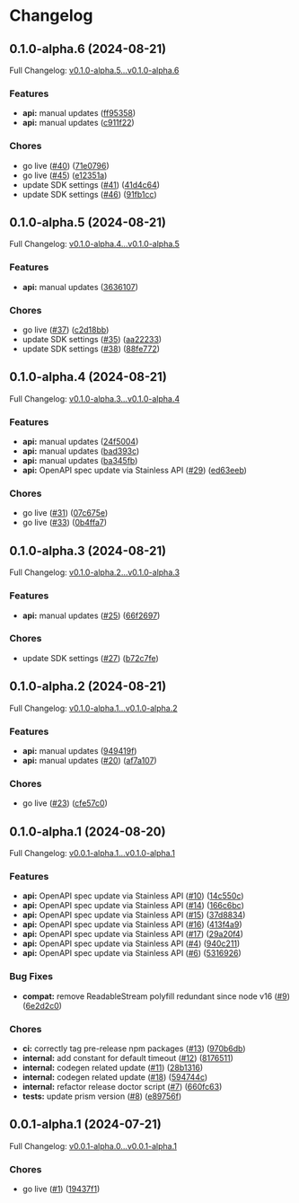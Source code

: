 # Changelog

## 0.1.0-alpha.6 (2024-08-21)

Full Changelog: [v0.1.0-alpha.5...v0.1.0-alpha.6](https://github.com/artilla-ai/artilla-node/compare/v0.1.0-alpha.5...v0.1.0-alpha.6)

### Features

* **api:** manual updates ([ff95358](https://github.com/artilla-ai/artilla-node/commit/ff9535879be5c540b21393f0c6e7f86db84016c3))
* **api:** manual updates ([c911f22](https://github.com/artilla-ai/artilla-node/commit/c911f22708e944bf91b07c1bcf33af094185f241))


### Chores

* go live ([#40](https://github.com/artilla-ai/artilla-node/issues/40)) ([71e0796](https://github.com/artilla-ai/artilla-node/commit/71e079661205b9de26183dfc3e39010b185d6656))
* go live ([#45](https://github.com/artilla-ai/artilla-node/issues/45)) ([e12351a](https://github.com/artilla-ai/artilla-node/commit/e12351ad69e9d764d8eb27ac905c2d1f4fa718e9))
* update SDK settings ([#41](https://github.com/artilla-ai/artilla-node/issues/41)) ([41d4c64](https://github.com/artilla-ai/artilla-node/commit/41d4c64b5f9b6db5cfdd46ba97dd4535ea273a0d))
* update SDK settings ([#46](https://github.com/artilla-ai/artilla-node/issues/46)) ([91fb1cc](https://github.com/artilla-ai/artilla-node/commit/91fb1ccef0e3762126c3231b491c50f738986387))

## 0.1.0-alpha.5 (2024-08-21)

Full Changelog: [v0.1.0-alpha.4...v0.1.0-alpha.5](https://github.com/artilla-ai/artilla-node/compare/v0.1.0-alpha.4...v0.1.0-alpha.5)

### Features

* **api:** manual updates ([3636107](https://github.com/artilla-ai/artilla-node/commit/3636107d6228b85fe92dc4f6d52ee979c8c6104c))


### Chores

* go live ([#37](https://github.com/artilla-ai/artilla-node/issues/37)) ([c2d18bb](https://github.com/artilla-ai/artilla-node/commit/c2d18bbdf03479ab426eed5df43df2d3417f6dc6))
* update SDK settings ([#35](https://github.com/artilla-ai/artilla-node/issues/35)) ([aa22233](https://github.com/artilla-ai/artilla-node/commit/aa22233f220b45dcad7082d6ab4c5aa1e62001bd))
* update SDK settings ([#38](https://github.com/artilla-ai/artilla-node/issues/38)) ([88fe772](https://github.com/artilla-ai/artilla-node/commit/88fe77212b5ea8ff9c8e39dd5eaede09bf9a8944))

## 0.1.0-alpha.4 (2024-08-21)

Full Changelog: [v0.1.0-alpha.3...v0.1.0-alpha.4](https://github.com/artilla-ai/artilla-node/compare/v0.1.0-alpha.3...v0.1.0-alpha.4)

### Features

* **api:** manual updates ([24f5004](https://github.com/artilla-ai/artilla-node/commit/24f50046f96f86cdeb4473cda01947c5f0b68319))
* **api:** manual updates ([bad393c](https://github.com/artilla-ai/artilla-node/commit/bad393c553b4fc53ce0ee397b3178122cc894a12))
* **api:** manual updates ([ba345fb](https://github.com/artilla-ai/artilla-node/commit/ba345fbf2b7888adb635677d0383481cec97826c))
* **api:** OpenAPI spec update via Stainless API ([#29](https://github.com/artilla-ai/artilla-node/issues/29)) ([ed63eeb](https://github.com/artilla-ai/artilla-node/commit/ed63eeb74277f53e80a067505a3b6abe05008ff9))


### Chores

* go live ([#31](https://github.com/artilla-ai/artilla-node/issues/31)) ([07c675e](https://github.com/artilla-ai/artilla-node/commit/07c675e9b3ec0c74665ed6740aa1a732a25fddce))
* go live ([#33](https://github.com/artilla-ai/artilla-node/issues/33)) ([0b4ffa7](https://github.com/artilla-ai/artilla-node/commit/0b4ffa7e19fc3d2d00aa1f55476ce5c152c91b02))

## 0.1.0-alpha.3 (2024-08-21)

Full Changelog: [v0.1.0-alpha.2...v0.1.0-alpha.3](https://github.com/artilla-ai/artilla-node/compare/v0.1.0-alpha.2...v0.1.0-alpha.3)

### Features

* **api:** manual updates ([#25](https://github.com/artilla-ai/artilla-node/issues/25)) ([66f2697](https://github.com/artilla-ai/artilla-node/commit/66f2697f516addae7f42c27de3463cf83dd14508))


### Chores

* update SDK settings ([#27](https://github.com/artilla-ai/artilla-node/issues/27)) ([b72c7fe](https://github.com/artilla-ai/artilla-node/commit/b72c7fe227a7e48284425b20835631e5d64d51f9))

## 0.1.0-alpha.2 (2024-08-21)

Full Changelog: [v0.1.0-alpha.1...v0.1.0-alpha.2](https://github.com/artilla-ai/artilla-node/compare/v0.1.0-alpha.1...v0.1.0-alpha.2)

### Features

* **api:** manual updates ([949419f](https://github.com/artilla-ai/artilla-node/commit/949419f334e42d8fe256d01502018e9e807f24bd))
* **api:** manual updates ([#20](https://github.com/artilla-ai/artilla-node/issues/20)) ([af7a107](https://github.com/artilla-ai/artilla-node/commit/af7a107eaeed25af98df7e1aa3dfc99da6e00b6d))


### Chores

* go live ([#23](https://github.com/artilla-ai/artilla-node/issues/23)) ([cfe57c0](https://github.com/artilla-ai/artilla-node/commit/cfe57c030f97e6a52eb4f8babd97cb1e98b834b8))

## 0.1.0-alpha.1 (2024-08-20)

Full Changelog: [v0.0.1-alpha.1...v0.1.0-alpha.1](https://github.com/artilla-ai/artilla-node/compare/v0.0.1-alpha.1...v0.1.0-alpha.1)

### Features

* **api:** OpenAPI spec update via Stainless API ([#10](https://github.com/artilla-ai/artilla-node/issues/10)) ([14c550c](https://github.com/artilla-ai/artilla-node/commit/14c550c432d9d5b2790315e8c4e610dbcbe96e23))
* **api:** OpenAPI spec update via Stainless API ([#14](https://github.com/artilla-ai/artilla-node/issues/14)) ([166c6bc](https://github.com/artilla-ai/artilla-node/commit/166c6bcbdaa0d8c3b7a6b5d2882720e753548805))
* **api:** OpenAPI spec update via Stainless API ([#15](https://github.com/artilla-ai/artilla-node/issues/15)) ([37d8834](https://github.com/artilla-ai/artilla-node/commit/37d8834d37b12b7c2749dbc08f4b804f97c30326))
* **api:** OpenAPI spec update via Stainless API ([#16](https://github.com/artilla-ai/artilla-node/issues/16)) ([413f4a9](https://github.com/artilla-ai/artilla-node/commit/413f4a9bf95048ec09f699a13604f65fd087aab1))
* **api:** OpenAPI spec update via Stainless API ([#17](https://github.com/artilla-ai/artilla-node/issues/17)) ([29a20f4](https://github.com/artilla-ai/artilla-node/commit/29a20f4588553a9341bbf01eac53e38a46fe4af9))
* **api:** OpenAPI spec update via Stainless API ([#4](https://github.com/artilla-ai/artilla-node/issues/4)) ([940c211](https://github.com/artilla-ai/artilla-node/commit/940c2115adf49b861323748adec729834be07a10))
* **api:** OpenAPI spec update via Stainless API ([#6](https://github.com/artilla-ai/artilla-node/issues/6)) ([5316926](https://github.com/artilla-ai/artilla-node/commit/53169267d5ab04cc4d5de840d70f14033fd1a6a2))


### Bug Fixes

* **compat:** remove ReadableStream polyfill redundant since node v16 ([#9](https://github.com/artilla-ai/artilla-node/issues/9)) ([6e2d2c0](https://github.com/artilla-ai/artilla-node/commit/6e2d2c0dc8deeafeb3590f367735f96e2ed17400))


### Chores

* **ci:** correctly tag pre-release npm packages ([#13](https://github.com/artilla-ai/artilla-node/issues/13)) ([970b6db](https://github.com/artilla-ai/artilla-node/commit/970b6dbd8ebd8fa09160382ba1009f60138e6fb7))
* **internal:** add constant for default timeout ([#12](https://github.com/artilla-ai/artilla-node/issues/12)) ([8176511](https://github.com/artilla-ai/artilla-node/commit/8176511dccb73ea49757a7b3dfb7c36f2a7dc9de))
* **internal:** codegen related update ([#11](https://github.com/artilla-ai/artilla-node/issues/11)) ([28b1316](https://github.com/artilla-ai/artilla-node/commit/28b13165dc67cb88e8fbd3de44d7e9c43c7edfaa))
* **internal:** codegen related update ([#18](https://github.com/artilla-ai/artilla-node/issues/18)) ([594744c](https://github.com/artilla-ai/artilla-node/commit/594744cf674b710e73b83be9ece0ae47d19d08d8))
* **internal:** refactor release doctor script ([#7](https://github.com/artilla-ai/artilla-node/issues/7)) ([660fc63](https://github.com/artilla-ai/artilla-node/commit/660fc638d5eeab810724542234842ed29b57bcfa))
* **tests:** update prism version ([#8](https://github.com/artilla-ai/artilla-node/issues/8)) ([e89756f](https://github.com/artilla-ai/artilla-node/commit/e89756fb489cd085790a90bb5ce6d45a43858320))

## 0.0.1-alpha.1 (2024-07-21)

Full Changelog: [v0.0.1-alpha.0...v0.0.1-alpha.1](https://github.com/artilla-ai/artilla-node/compare/v0.0.1-alpha.0...v0.0.1-alpha.1)

### Chores

* go live ([#1](https://github.com/artilla-ai/artilla-node/issues/1)) ([19437f1](https://github.com/artilla-ai/artilla-node/commit/19437f1ade67e36e2137d197dcc145c0179d63e9))
